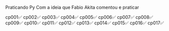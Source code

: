 Praticando Py
Com a ideia que Fabio Akita comentou e praticar

cp001✅
cp002✅
cp003✅
cp004✅
cp005✅
cp006✅
cp007✅
cp008✅
cp009✅
cp010✅
cp011✅
cp012✅
cp013✅
cp014✅
cp015✅
cp016✅
cp017✅
